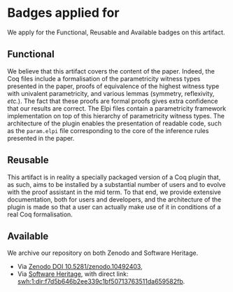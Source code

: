 # Badges applied for

We apply for the Functional, Reusable and Available badges on this artifact.

## Functional

We believe that this artifact covers the content of the paper. Indeed, the Coq files include a formalisation of the parametricity witness types presented in the paper, proofs of equivalence of the highest witness type with univalent parametricity, and various lemmas (symmetry, reflexivity, *etc.*). The fact that these proofs are formal proofs gives extra confidence that our results are correct. The Elpi files contain a parametricity framework implementation on top of this hierarchy of parametricity witness types. The architecture of the plugin enables the presentation of readable code, such as the `param.elpi` file corresponding to the core of the inference rules presented in the paper.

## Reusable

This artifact is in reality a specially packaged version of a Coq plugin that, as such, aims to be installed by a substantial number of users and to evolve with the proof assistant in the mid term. To that end, we provide extensive documentation, both for users and developers, and the architecture of the plugin is made so that a user can actually make use of it in conditions of a real Coq formalisation.

## Available

We archive our repository on both Zenodo and Software Heritage.
- Via [Zenodo DOI 10.5281/zenodo.10492403](https://zenodo.org/records/10492404),
- Via [Software Heritage](https://www.softwareheritage.org/), with direct link: [swh:1:dir:f7d5b646b2ee339c1bf50713763511da659582fb](https://archive.softwareheritage.org/browse/directory/f7d5b646b2ee339c1bf50713763511da659582fb/).
